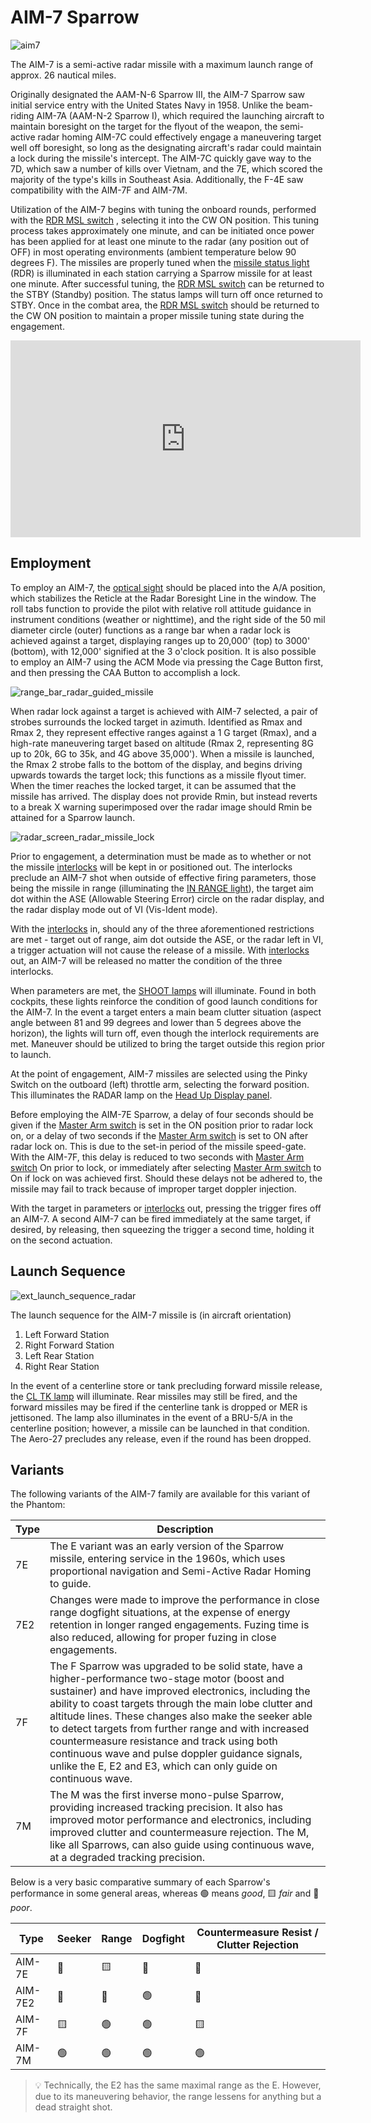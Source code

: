 # AIM-7 Sparrow

![aim7](../../img/aim7.jpg)

The AIM-7 is a semi-active radar missile with a maximum launch range of approx.
26 nautical miles.

Originally designated the AAM-N-6 Sparrow III, the AIM-7 Sparrow saw initial
service entry with the United States Navy in 1958. Unlike the beam-riding AIM-7A
(AAM-N-2 Sparrow I), which required the launching aircraft to maintain boresight
on the target for the flyout of the weapon, the semi-active radar homing AIM-7C
could effectively engage a maneuvering target well off boresight, so long as the
designating aircraft's radar could maintain a lock during the missile's
intercept. The AIM-7C quickly gave way to the 7D, which saw a number of kills
over Vietnam, and the 7E, which scored the majority of the type's kills in
Southeast Asia. Additionally, the F-4E saw compatibility with the AIM-7F and
AIM-7M.

Utilization of the AIM-7 begins with tuning the onboard rounds, performed with
the
[RDR MSL switch](../../cockpit/pilot/weapon_management.md#radar-missile-power-switch)
, selecting it into the CW ON position. This tuning process takes approximately
one minute, and can be initiated once power has been applied for at least one
minute to the radar (any position out of OFF) in most operating environments
(ambient temperature below 90 degrees F). The missiles are properly tuned when
the
[missile status light](../../cockpit/pilot/weapon_management.md#missile-status-lights)
(RDR) is illuminated in each station carrying a Sparrow missile for at least one
minute. After successful tuning, the
[RDR MSL switch](../../cockpit/pilot/weapon_management.md#radar-missile-power-switch)
can be returned to the STBY (Standby) position. The status lamps will turn off
once returned to STBY. Once in the combat area, the
[RDR MSL switch](../../cockpit/pilot/weapon_management.md#radar-missile-power-switch)
should be returned to the CW ON position to maintain a proper missile tuning
state during the engagement.

<iframe width="560" height="315" src="https://www.youtube.com/embed/cdEnnWH3VTA?si=Swkt85oudtjBZDGE"
title="Air to Air Weapons Set up and Employment | DCS World F-4 Phantom" frameborder="0"
allow="accelerometer; autoplay; clipboard-write; encrypted-media; gyroscope; picture-in-picture; web-share"
referrerpolicy="strict-origin-when-cross-origin" allowfullscreen></iframe>

## Employment

To employ an AIM-7, the
[optical sight](../../cockpit/pilot/dscg_controls.md#sight-mode-knob) should be
placed into the A/A position, which stabilizes the Reticle at the Radar
Boresight Line in the window. The roll tabs function to provide the pilot with
relative roll attitude guidance in instrument conditions (weather or nighttime),
and the right side of the 50 mil diameter circle (outer) functions as a range
bar when a radar lock is achieved against a target, displaying ranges up to
20,000' (top) to 3000' (bottom), with 12,000' signified at the 3 o'clock
position. It is also possible to employ an AIM-7 using the ACM Mode via pressing
the Cage Button first, and then pressing the CAA Button to accomplish a lock.

![range_bar_radar_guided_missile](../../img/radar_missile_lock.jpg)

When radar lock against a target is achieved with AIM-7 selected, a pair of
strobes surrounds the locked target in azimuth. Identified as Rmax and Rmax 2,
they represent effective ranges against a 1 G target (Rmax), and a high-rate
maneuvering target based on altitude (Rmax 2, representing 8G up to 20k, 6G to
35k, and 4G above 35,000'). When a missile is launched, the Rmax 2 strobe falls
to the bottom of the display, and begins driving upwards towards the target
lock; this functions as a missile flyout timer. When the timer reaches the
locked target, it can be assumed that the missile has arrived. The display does not
provide Rmin, but instead reverts to a break X warning superimposed over the
radar image should Rmin be attained for a Sparrow launch.

![radar_screen_radar_missile_lock](../../img/radar_screen_radar_missile_lock.jpg)

Prior to engagement, a determination must be made as to whether or not the
missile [interlocks](../../cockpit/pilot/weapon_management.md#interlock-switch)
will be kept in or positioned out. The interlocks preclude an AIM-7 shot when
outside of effective firing parameters, those being the missile in range
(illuminating the
[IN RANGE light](../../cockpit/pilot/dscg_controls.md#in-range-light)), the
target aim dot within the ASE (Allowable Steering Error) circle on the radar
display, and the radar display mode out of VI (Vis-Ident mode).

With the [interlocks](../../cockpit/pilot/weapon_management.md#interlock-switch)
in, should any of the three aforementioned restrictions are met - target out of
range, aim dot outside the ASE, or the radar left in VI, a trigger actuation
will not cause the release of a missile. With
[interlocks](../../cockpit/pilot/weapon_management.md#interlock-switch) out, an
AIM-7 will be released no matter the condition of the three interlocks.

When parameters are met, the
[SHOOT lamps](../../cockpit/pilot/overhead_indicators.md#shoot-lights) will
illuminate. Found in both cockpits, these lights reinforce the condition of good
launch conditions for the AIM-7. In the event a target enters a main beam
clutter situation (aspect angle between 81 and 99 degrees and lower than 5
degrees above the horizon), the lights will turn off, even though the interlock
requirements are met. Maneuver should be utilized to bring the target outside
this region prior to launch.

At the point of engagement, AIM-7 missiles are selected using the Pinky Switch
on the outboard (left) throttle arm, selecting the forward position. This
illuminates the RADAR lamp on the
[Head Up Display panel](../../cockpit/pilot/weapon_management.md#head-up-display-indicators).

Before employing the AIM-7E Sparrow, a delay of four seconds should be given if
the
[Master Arm switch](../../cockpit/pilot/weapon_management.md#master-arm-switch)
is set in the ON position prior to radar lock on, or a delay of two seconds if
the
[Master Arm switch](../../cockpit/pilot/weapon_management.md#master-arm-switch)
is set to ON after radar lock on. This is due to the set-in period of the
missile speed-gate. With the AIM-7F, this delay is reduced to two seconds with
[Master Arm switch](../../cockpit/pilot/weapon_management.md#master-arm-switch)
On prior to lock, or immediately after selecting
[Master Arm switch](../../cockpit/pilot/weapon_management.md#master-arm-switch)
to On if lock on was achieved first. Should these delays not be adhered to, the
missile may fail to track because of improper target doppler injection.

With the target in parameters or
[interlocks](../../cockpit/pilot/weapon_management.md#interlock-switch) out,
pressing the trigger fires off an AIM-7. A second AIM-7 can be fired immediately
at the same target, if desired, by releasing, then squeezing the trigger a
second time, holding it on the second actuation.

## Launch Sequence

![ext_launch_sequence_radar](../../img/ext_launch_seq_radar.jpg)

The launch sequence for the AIM-7 missile is (in aircraft orientation)

1. Left Forward Station
2. Right Forward Station
3. Left Rear Station
4. Right Rear Station

In the event of a centerline store or tank precluding forward missile release,
the
[CL TK lamp](../../cockpit/pilot/weapon_management.md#centerline-tank-aboard-light)
will illuminate. Rear missiles may still be fired, and the forward missiles may
be fired if the centerline tank is dropped or MER is jettisoned. The lamp also
illuminates in the event of a BRU-5/A in the centerline position; however, a
missile can be launched in that condition. The Aero-27 precludes any release,
even if the round has been dropped.

## Variants

The following variants of the AIM-7 family are available for this variant of the
Phantom:

| Type | Description                                                                                                                                                                                                                                                                                                                                                                                                                                                                                             |
| ---- | ------------------------------------------------------------------------------------------------------------------------------------------------------------------------------------------------------------------------------------------------------------------------------------------------------------------------------------------------------------------------------------------------------------------------------------------------------------------------------------------------------- |
| 7E   | The E variant was an early version of the Sparrow missile, entering service in the 1960s, which uses proportional navigation and Semi-Active Radar Homing to guide.                                                                                                                                                                                                                                                                                                                                     |
| 7E2  | Changes were made to improve the performance in close range dogfight situations, at the expense of energy retention in longer ranged engagements. Fuzing time is also reduced, allowing for proper fuzing in close engagements.                                                                                                                                                                                                                                                                          |
| 7F   | The F Sparrow was upgraded to be solid state, have a higher-performance two-stage motor (boost and sustainer) and have improved electronics, including the ability to coast targets through the main lobe clutter and altitude lines. These changes also make the seeker able to detect targets from further range and with increased countermeasure resistance and track using both continuous wave and pulse doppler guidance signals, unlike the E, E2 and E3, which can only guide on continuous wave. |
| 7M | The M was the first inverse mono-pulse Sparrow, providing increased tracking precision. It also has improved motor performance and electronics, including improved clutter and countermeasure rejection. The M, like all Sparrows, can also guide using continuous wave, at a degraded tracking precision.                                                                                                                                                                                                 |

Below is a very basic comparative summary of each Sparrow's performance in some
general areas, whereas 🟢 means _good_, 🟨 _fair_ and 🔺 _poor_.

| Type    | Seeker | Range | Dogfight | Countermeasure Resist / Clutter Rejection |
| ------- | ------ | ----- | -------- | ----------------------------------------- |
| AIM-7E  | 🔺     | 🟨    | 🔺       | 🔺                                        |
| AIM-7E2 | 🔺     | 🔺    | 🟢       | 🔺                                        |
| AIM-7F  | 🟨     | 🟢    | 🟢       | 🟨                                        |
| AIM-7M  | 🟢     | 🟢    | 🟢       | 🟢                                        |

> 💡 Technically, the E2 has the same maximal range as the E. However, due to
> its maneuvering behavior, the range lessens for anything but a dead straight
> shot.
